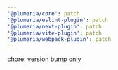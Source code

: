 ```yaml
---
'@plumeria/core': patch
'@plumeria/eslint-plugin': patch
'@plumeria/next-plugin': patch
'@plumeria/vite-plugin': patch
'@plumeria/webpack-plugin': patch
---
```


chore: version bump only
